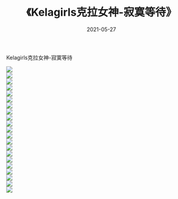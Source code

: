 ﻿---
layout: post
title:  《Kelagirls克拉女神-寂寞等待》
date:   2021-05-27
img: http://img.660000.xyz/Sharelink/网络美图/2021/Kelagirls克拉女神-寂寞等待/000.jpg
categories: [美女, 清纯, 唯美]
---

Kelagirls克拉女神-寂寞等待

  ![](http://img.660000.xyz/Sharelink/网络美图/2021/Kelagirls克拉女神-寂寞等待/001.jpg) <br> ![](http://img.660000.xyz/Sharelink/网络美图/2021/Kelagirls克拉女神-寂寞等待/002.jpg) <br> ![](http://img.660000.xyz/Sharelink/网络美图/2021/Kelagirls克拉女神-寂寞等待/003.jpg) <br> ![](http://img.660000.xyz/Sharelink/网络美图/2021/Kelagirls克拉女神-寂寞等待/004.jpg) <br> ![](http://img.660000.xyz/Sharelink/网络美图/2021/Kelagirls克拉女神-寂寞等待/005.jpg) <br> ![](http://img.660000.xyz/Sharelink/网络美图/2021/Kelagirls克拉女神-寂寞等待/006.jpg) <br> ![](http://img.660000.xyz/Sharelink/网络美图/2021/Kelagirls克拉女神-寂寞等待/007.jpg) <br> ![](http://img.660000.xyz/Sharelink/网络美图/2021/Kelagirls克拉女神-寂寞等待/008.jpg) <br> ![](http://img.660000.xyz/Sharelink/网络美图/2021/Kelagirls克拉女神-寂寞等待/009.jpg) <br> ![](http://img.660000.xyz/Sharelink/网络美图/2021/Kelagirls克拉女神-寂寞等待/010.jpg) <br> ![](http://img.660000.xyz/Sharelink/网络美图/2021/Kelagirls克拉女神-寂寞等待/011.jpg) <br> ![](http://img.660000.xyz/Sharelink/网络美图/2021/Kelagirls克拉女神-寂寞等待/012.jpg) <br> ![](http://img.660000.xyz/Sharelink/网络美图/2021/Kelagirls克拉女神-寂寞等待/013.jpg) <br> ![](http://img.660000.xyz/Sharelink/网络美图/2021/Kelagirls克拉女神-寂寞等待/014.jpg) <br> ![](http://img.660000.xyz/Sharelink/网络美图/2021/Kelagirls克拉女神-寂寞等待/015.jpg) <br> ![](http://img.660000.xyz/Sharelink/网络美图/2021/Kelagirls克拉女神-寂寞等待/016.jpg) <br> ![](http://img.660000.xyz/Sharelink/网络美图/2021/Kelagirls克拉女神-寂寞等待/017.jpg) <br> ![](http://img.660000.xyz/Sharelink/网络美图/2021/Kelagirls克拉女神-寂寞等待/018.jpg) <br> ![](http://img.660000.xyz/Sharelink/网络美图/2021/Kelagirls克拉女神-寂寞等待/019.jpg) <br> ![](http://img.660000.xyz/Sharelink/网络美图/2021/Kelagirls克拉女神-寂寞等待/020.jpg) <br> ![](http://img.660000.xyz/Sharelink/网络美图/2021/Kelagirls克拉女神-寂寞等待/021.jpg) <br>
